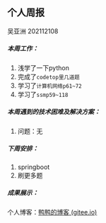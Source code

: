 ## 个人周报

吴亚洲 202112108

##### 本周工作：

1. 浅学了一下python
2. 完成了`codetop里几道题`
3. 学习了`计算机网络p61~72`
4. 学习了`ssmp59~118`

##### 本周遇到的技术困难及解决方案：

1. 问题：无


##### 下周安排：

1. springboot
2. 刷更多题

##### 成果展示：

个人博客：[鸭鸭的博客 (gitee.io)](http://y-ay-a.gitee.io/)